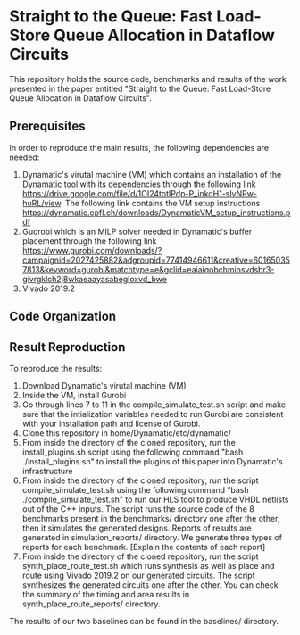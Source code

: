 # Straight to the Queue: Fast Load-Store Queue Allocation in Dataflow Circuits

This repository holds the source code, benchmarks and results of the work presented in the paper entitled "Straight to the Queue: Fast Load-Store Queue Allocation in Dataflow Circuits".

## Prerequisites

In order to reproduce the main results, the following dependencies are needed:
1) Dynamatic's virutal machine (VM) which contains an installation of the Dynamatic tool with its dependencies through the following link https://drive.google.com/file/d/1OI24totIPdp-P_inkdH1-slyNPw-huRL/view. The following link contains the VM setup instructions https://dynamatic.epfl.ch/downloads/DynamaticVM_setup_instructions.pdf
2) Guorobi which is an MILP solver needed in Dynamatic's buffer placement through the following link https://www.gurobi.com/downloads/?campaignid=2027425882&adgroupid=77414946611&creative=601650357813&keyword=gurobi&matchtype=e&gclid=eaiaiqobchminsvdsbr3-givrgklch2j8wkaeaayasabegloxvd_bwe
3) Vivado 2019.2

## Code Organization 

## Result Reproduction

To reproduce the results:
1) Download Dynamatic's virutal machine (VM)
2) Inside the VM, install Gurobi
3) Go through lines 7 to 11 in the compile_simulate_test.sh script and make sure that the intialization variables needed to run Gurobi are consistent with your installation path and license of Gurobi. 
4) Clone this repository in home/Dynamatic/etc/dynamatic/
5) From inside the directory of the cloned repository, run the install_plugins.sh script using the following command "bash ./install_plugins.sh" to install the plugins of this paper into Dynamatic's infrastructure
6) From inside the directory of the cloned repository, run the script compile_simulate_test.sh using the following command "bash ./compile_simulate_test.sh" to run our HLS tool to produce VHDL netlists out of the C++ inputs. The script runs the source code of the 8 benchmarks present in the benchmarks/ directory one after the other, then it simulates the generated designs. Reports of results are generated in simulation_reports/ directory. We generate three types of reports for each benchmark. [Explain the contents of each report]
7) From inside the directory of the cloned repository, run the script synth_place_route_test.sh which runs synthesis as well as place and route using Vivado 2019.2 on our generated circuits. The script synthesizes the generated circuits one after the other. You can check the summary of the timing and area results in synth_place_route_reports/ directory.

The results of our two baselines can be found in the baselines/ directory.

